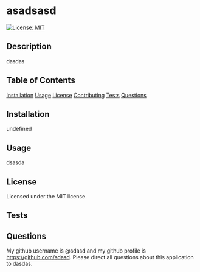 # asadsasd

[![License: MIT](https://img.shields.io/badge/License-MIT-yellow.svg)](https://opensource.org/licenses/MIT)

## Description 

dasdas

## Table of Contents
[Installation](#Installation)
[Usage](#Usage)
[License](#License)
[Contributing](#Contributing)
[Tests](#Tests)
[Questions](#Questions)

## Installation

undefined

## Usage

dsasda

## License
Licensed under the MIT license.

## Tests

## Questions

My github username is @sdasd and my github profile is https://github.com/sdasd.
Please direct all questions about this application to dasdas.

